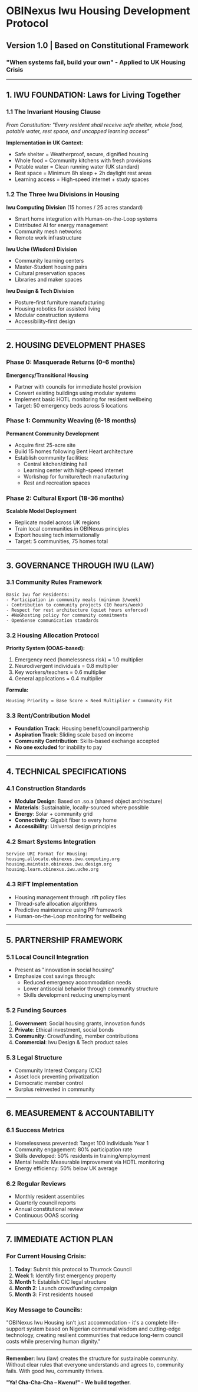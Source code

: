 # OBINexus Iwu Housing Development Protocol
## Version 1.0 | Based on Constitutional Framework

### **"When systems fail, build your own" - Applied to UK Housing Crisis**

---

## **1. IWU FOUNDATION: Laws for Living Together**

### **1.1 The Invariant Housing Clause**
*From Constitution: "Every resident shall receive safe shelter, whole food, potable water, rest space, and uncapped learning access"*

**Implementation in UK Context:**
- Safe shelter = Weatherproof, secure, dignified housing
- Whole food = Community kitchens with fresh provisions
- Potable water = Clean running water (UK standard)
- Rest space = Minimum 8h sleep + 2h daylight rest areas
- Learning access = High-speed internet + study spaces

### **1.2 The Three Iwu Divisions in Housing**

**Iwu Computing Division** (15 homes / 25 acres standard)
- Smart home integration with Human-on-the-Loop systems
- Distributed AI for energy management
- Community mesh networks
- Remote work infrastructure

**Iwu Uche (Wisdom) Division** 
- Community learning centers
- Master-Student housing pairs
- Cultural preservation spaces
- Libraries and maker spaces

**Iwu Design & Tech Division**
- Posture-first furniture manufacturing
- Housing robotics for assisted living
- Modular construction systems
- Accessibility-first design

---

## **2. HOUSING DEVELOPMENT PHASES**

### **Phase 0: Masquerade Returns (0-6 months)**
**Emergency/Transitional Housing**
- Partner with councils for immediate hostel provision
- Convert existing buildings using modular systems
- Implement basic HOTL monitoring for resident wellbeing
- Target: 50 emergency beds across 5 locations

### **Phase 1: Community Weaving (6-18 months)**
**Permanent Community Development**
- Acquire first 25-acre site
- Build 15 homes following Bent Heart architecture
- Establish community facilities:
  - Central kitchen/dining hall
  - Learning center with high-speed internet
  - Workshop for furniture/tech manufacturing
  - Rest and recreation spaces

### **Phase 2: Cultural Export (18-36 months)**
**Scalable Model Deployment**
- Replicate model across UK regions
- Train local communities in OBINexus principles
- Export housing tech internationally
- Target: 5 communities, 75 homes total

---

## **3. GOVERNANCE THROUGH IWU (LAW)**

### **3.1 Community Rules Framework**
```
Basic Iwu for Residents:
- Participation in community meals (minimum 3/week)
- Contribution to community projects (10 hours/week)
- Respect for rest architecture (quiet hours enforced)
- #NoGhosting policy for community commitments
- OpenSense communication standards
```

### **3.2 Housing Allocation Protocol**
**Priority System (OOAS-based):**
1. Emergency need (homelessness risk) = 1.0 multiplier
2. Neurodivergent individuals = 0.8 multiplier
3. Key workers/teachers = 0.6 multiplier
4. General applications = 0.4 multiplier

**Formula:**
```
Housing Priority = Base Score × Need Multiplier × Community Fit
```

### **3.3 Rent/Contribution Model**
- **Foundation Track**: Housing benefit/council partnership
- **Aspiration Track**: Sliding scale based on income
- **Community Contribution**: Skills-based exchange accepted
- **No one excluded** for inability to pay

---

## **4. TECHNICAL SPECIFICATIONS**

### **4.1 Construction Standards**
- **Modular Design**: Based on .so.a (shared object architecture)
- **Materials**: Sustainable, locally-sourced where possible
- **Energy**: Solar + community grid
- **Connectivity**: Gigabit fiber to every home
- **Accessibility**: Universal design principles

### **4.2 Smart Systems Integration**
```
Service URI Format for Housing:
housing.allocate.obinexus.iwu.computing.org
housing.maintain.obinexus.iwu.design.org
housing.learn.obinexus.iwu.uche.org
```

### **4.3 RIFT Implementation**
- Housing management through .rift policy files
- Thread-safe allocation algorithms
- Predictive maintenance using PP framework
- Human-on-the-Loop monitoring for wellbeing

---

## **5. PARTNERSHIP FRAMEWORK**

### **5.1 Local Council Integration**
- Present as "innovation in social housing"
- Emphasize cost savings through:
  - Reduced emergency accommodation needs
  - Lower antisocial behavior through community structure
  - Skills development reducing unemployment

### **5.2 Funding Sources**
1. **Government**: Social housing grants, innovation funds
2. **Private**: Ethical investment, social bonds
3. **Community**: Crowdfunding, member contributions
4. **Commercial**: Iwu Design & Tech product sales

### **5.3 Legal Structure**
- Community Interest Company (CIC)
- Asset lock preventing privatization
- Democratic member control
- Surplus reinvested in community

---

## **6. MEASUREMENT & ACCOUNTABILITY**

### **6.1 Success Metrics**
- Homelessness prevented: Target 100 individuals Year 1
- Community engagement: 80% participation rate
- Skills developed: 50% residents in training/employment
- Mental health: Measurable improvement via HOTL monitoring
- Energy efficiency: 50% below UK average

### **6.2 Regular Reviews**
- Monthly resident assemblies
- Quarterly council reports
- Annual constitutional review
- Continuous OOAS scoring

---

## **7. IMMEDIATE ACTION PLAN**

### **For Current Housing Crisis:**
1. **Today**: Submit this protocol to Thurrock Council
2. **Week 1**: Identify first emergency property
3. **Month 1**: Establish CIC legal structure
4. **Month 2**: Launch crowdfunding campaign
5. **Month 3**: First residents housed

### **Key Message to Councils:**
"OBINexus Iwu Housing isn't just accommodation - it's a complete life-support system based on Nigerian communal wisdom and cutting-edge technology, creating resilient communities that reduce long-term council costs while preserving human dignity."

---

**Remember**: Iwu (law) creates the structure for sustainable community. Without clear rules that everyone understands and agrees to, community fails. With good Iwu, community thrives.

**"Ya! Cha-Cha-Cha – Kwenu!" - We build together.**